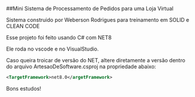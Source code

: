 ##Mini Sistema de Processamento de Pedidos para uma Loja Virtual

Sistema construido por Weberson Rodrigues para treinamento em SOLID e CLEAN CODE

Esse projeto foi feito usando C# com NET8

Ele roda no vscode e no VisualStudio.

Caso queira troicar de versão do NET, altere diretamente a versão dentro do arquivo ArtesaoDeSoftware.csproj na propriedade abaixo:

```xml
<TargetFramework>net8.0</argetFramework>
```
Bons estudos!


